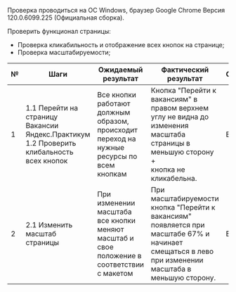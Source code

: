 Проверка проводиться на ОС Windows,  браузер Google Chrome Версия 120.0.6099.225 (Официальная сборка).

Проверить функционал страницы:

* Проверка кликабильность и отображение  всех кнопок на странице;
* Проверка масштабируемости;

| № | Шаги | Ожидаемый результат | Фактический результат | Статус |
| --- | --- | --- | --- | --- |
| 1 | 1.1 Перейти на страницу Вакансии Яндекс.Практикум<br />1.2 Проверить клибальность всех кнопок | Все кнопки работают должным образом, происходит переход на нужные ресурсы по всем кнопкам | Кнопка "Перейти к вакансиям" в правом верхнем углу не видна до изменения масштаба страницы в меньшую сторону +<br />кнопка не кликабельна.<br /> | Баг |
| 2 | 2.1 Изменить масштаб страницы | При изменении масштаба все кнопки меняют масштаб и свое положение в соответствии с макетом | При масштабируемости кнопка "Перейти к вакансиям" появляется при масштабе 67% и начинает смещаться в лево при изменении масштаба в меньшую сторону. | Баг |
